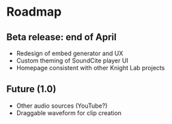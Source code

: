 # Roadmap

## Beta release: end of April

* Redesign of embed generator and UX
* Custom theming of SoundCite player UI
* Homepage consistent with other Knight Lab projects

## Future (1.0)

* Other audio sources (YouTube?)
* Draggable waveform for clip creation
